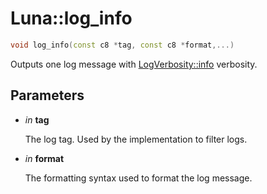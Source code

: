 # Luna::log_info

```c++
void log_info(const c8 *tag, const c8 *format,...)
```

Outputs one log message with [LogVerbosity::info](group___runtime_log_1ggaaa645d680acae5981bbcd34580811bf2acaf9b6b99962bf5c2264824231d7a40c.md) verbosity. 



## Parameters
* *in* **tag**

    The log tag. Used by the implementation to filter logs. 

* *in* **format**

    The formatting syntax used to format the log message. 

